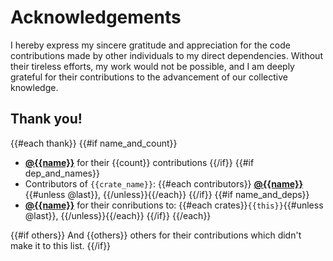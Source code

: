 # Acknowledgements

I hereby express my sincere gratitude and appreciation for the code contributions made by other individuals to my direct dependencies. Without their tireless efforts, my work would not be possible, and I am deeply grateful for their contributions to the advancement of our collective knowledge.

## Thank you!

{{#each thank}}
  {{#if name_and_count}}
- **[@{{name}}]({{profile_url}})** for their {{count}} contributions
  {{/if}}
  {{#if dep_and_names}}
- Contributors of `{{crate_name}}`: {{#each contributors}} **[@{{name}}]({{profile_url}})**{{#unless @last}}, {{/unless}}{{/each}}
  {{/if}}
  {{#if name_and_deps}}
- **[@{{name}}]({{profile_url}})** for their conributions to: {{#each crates}}`{{this}}`{{#unless @last}}, {{/unless}}{{/each}}
  {{/if}}
{{/each}}

{{#if others}}
And {{others}} others for their contributions which didn't make it to this list.
{{/if}}
